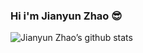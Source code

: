 
### Hi i'm Jianyun Zhao 😎


![Jianyun Zhao’s github stats](https://github-readme-stats.vercel.app/api?username=jianyun8023&count_private=true&show_icons=true&theme=vue&hide_title=true)


